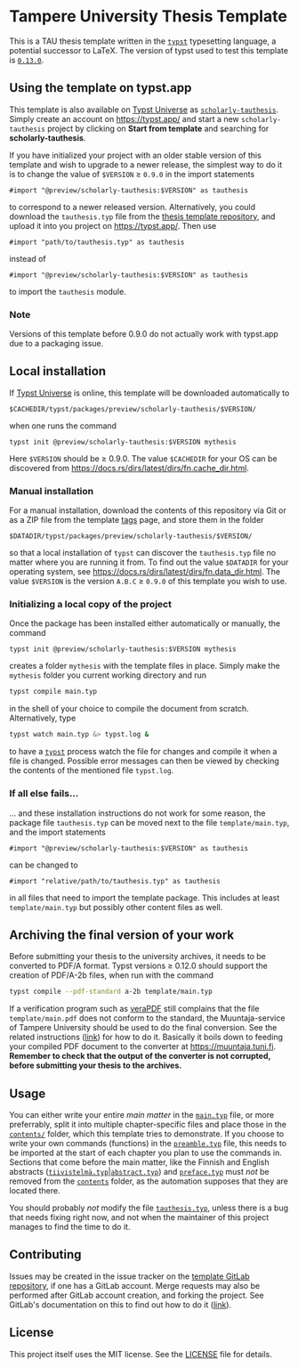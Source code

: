 # Tampere University Thesis Template

This is a TAU thesis template written in the  [`typst`][typst]
typesetting language, a potential successor to LaTeΧ. The
version of typst used to test this template is
[`0.13.0`][v0.13.0].

## Using the template on typst.app

This template is also available on [Typst Universe] as
[`scholarly-tauthesis`][tau-template-page]. Simply create an account on
<https://typst.app/> and start a new `scholarly-tauthesis` project by clicking
on **Start from template** and searching for **scholarly-tauthesis**.


If you have initialized your project with an older stable version of this
template and wish to upgrade to a newer release, the simplest way to do it is
to change the value of `$VERSION` ≥ `0.9.0` in the import statements
```typst
#import "@preview/scholarly-tauthesis:$VERSION" as tauthesis
```
to correspond to a newer released version. Alternatively, you could download
the `tauthesis.typ` file from the [thesis template repository][template-repo], and
upload it into you project on <https://typst.app/>. Then use
```typst
#import "path/to/tauthesis.typ" as tauthesis
```
instead of
```typst
#import "@preview/scholarly-tauthesis:$VERSION" as tauthesis
```
to import the `tauthesis` module.

### Note

Versions of this template before 0.9.0 do not actually work with typst.app due
to a packaging issue.

## Local installation

If [Typst Universe] is online, this template will be downloaded automatically
to

	$CACHEDIR/typst/packages/preview/scholarly-tauthesis/$VERSION/

when one runs the command

	typst init @preview/scholarly-tauthesis:$VERSION mythesis

Here `$VERSION` should be ≥ 0.9.0. The value `$CACHEDIR` for your OS can be
discovered from <https://docs.rs/dirs/latest/dirs/fn.cache_dir.html>.

### Manual installation

For a manual installation, download the contents of this repository via Git or
as a ZIP file from the template [tags] page, and store them in the folder

	$DATADIR/typst/packages/preview/scholarly-tauthesis/$VERSION/

so that a local installation of `typst` can discover the `tauthesis.typ` file
no matter where you are running it from. To find out the value `$DATADIR` for
your operating system, see <https://docs.rs/dirs/latest/dirs/fn.data_dir.html>.
The value `$VERSION` is the version `A.B.C` ≥ `0.9.0` of this template you wish
to use.

### Initializing a local copy of the project

Once the package has been installed either automatically or manually, the command

	typst init @preview/scholarly-tauthesis:$VERSION mythesis

creates a folder `mythesis` with the template files in place. Simply make the
`mythesis` folder you current working directory and run
```sh
typst compile main.typ
```
in the shell of your choice to compile the document from scratch.
Alternatively, type
```sh
typst watch main.typ &> typst.log &
```
to have a [`typst`][typst] process watch the file for changes and compile it
when a file is changed. Possible error messages can then be viewed by checking
the contents of the mentioned file `typst.log`.

### If all else fails…

… and these installation instructions do not work for some reason, the package
file `tauthesis.typ` can be moved next to the file `template/main.typ`, and the
import statements
```typst
#import "@preview/scholarly-tauthesis:$VERSION" as tauthesis
```
can be changed to
```typst
#import "relative/path/to/tauthesis.typ" as tauthesis
```
in all files that need to import the template package. This includes at least
`template/main.typ` but possibly other content files as well.

## Archiving the final version of your work

Before submitting your thesis to the university archives, it needs to be
converted to PDF/A format. Typst versions ≥ 0.12.0 should support the creation
of PDF/A-2b files, when run with the command
```sh
typst compile --pdf-standard a-2b template/main.typ
```
If a verification program such as [veraPDF](https://docs.verapdf.org/install/)
still complains that the file `template/main.pdf` does not conform to the
standard, the Muuntaja-service of Tampere University should be used to do the
final conversion. See the related instructions ([link][pdfa-instructions]) for
how to do it. Basically it boils down to feeding your compiled PDF document to
the converter at <https://muuntaja.tuni.fi>. **Remember to check that the
output of the converter is not corrupted, before submitting your thesis to the
archives.**


## Usage

You can either write your entire *main matter* in the
[`main.typ`](./template/main.typ) file, or more preferrably, split it into
multiple chapter-specific files and place those in the
[`contents/`](./template/content) folder, which this template tries to
demonstrate. If you choose to write your own commands (functions) in the
[`preamble.typ`](./template/preamble.typ) file, this needs to be imported at
the start of each chapter you plan to use the commands in. Sections that come
before the main matter, like the Finnish and English abstracts
([`tiivistelmä.typ`](./template/content/tiivistelmä.typ)|[`abstract.typ`](./template/content/abstract.typ))
and [`preface.typ`](./template/content/preface.typ) must *not* be removed from
the [`contents`](./template/content) folder, as the automation supposes that
they are located there.

You should probably *not* modify the file [`tauthesis.typ`](./tauthesis.typ), unless there is a bug
that needs fixing right now, and not when the maintainer of this project manages to find the time to
do it.

## Contributing

Issues may be created in the issue tracker on the [template GitLab
repository][template-repo], if one has a GitLab account. Merge requests may
also be performed after GitLab account creation, and forking the project. See
GitLab's documentation on this to find out how to do it ([link][forking]).


## License

This project itself uses the MIT license. See the [LICENSE](./LICENSE) file for details.

<!-- Links -->

[Typst Universe]: https://typst.app/universe
[forking]: https://docs.gitlab.com/ee/user/project/repository/forking_workflow.html
[pdfa-instructions]: https://libguides.tuni.fi/opinnaytteet/pdfa
[tags]: https://gitlab.com/tuni-official/thesis-templates/tau-typst-thesis-template/-/tags
[tau-template-page]: https://typst.app/universe/package/scholarly-tauthesis
[template-repo]: https://gitlab.com/tuni-official/thesis-templates/tau-typst-thesis-template
[typst]: https://github.com/typst/typst
[v0.13.0]: https://github.com/typst/typst/releases/tag/v0.13.0
